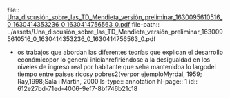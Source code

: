 file:: [Una_discusión_sobre_las_TD_Mendieta_versión_preliminar_1630095610516_0_1630414353236_0_1630414756563_0.pdf](../assets/Una_discusión_sobre_las_TD_Mendieta_versión_preliminar_1630095610516_0_1630414353236_0_1630414756563_0.pdf)
file-path:: ../assets/Una_discusión_sobre_las_TD_Mendieta_versión_preliminar_1630095610516_0_1630414353236_0_1630414756563_0.pdf

- os trabajos que abordan las diferentes teorías que explican el desarrollo económicopor lo general inicianrefiriéndose  a  la  desigualdad  en  los  niveles  de  ingreso  real  por  habitante  que  seha  mantenidoa  lo  largodel tiempo entre países  ricosy pobres2(verpor ejemploMyrdal, 1959; Ray,1998;Sala i  Martin, 2000
  ls-type:: annotation
  hl-page:: 1
  id:: 612e27bd-71ed-4006-9ef7-8bf746b21c18